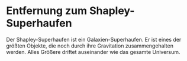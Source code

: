 # Entfernung zum Shapley-Superhaufen

Der Shapley-Superhaufen ist ein Galaxien-Superhaufen. Er ist eines der größten
Objekte, die noch durch ihre Gravitation zusammengehalten werden. Alles Größere
driftet auseinander wie das gesamte Universum.
